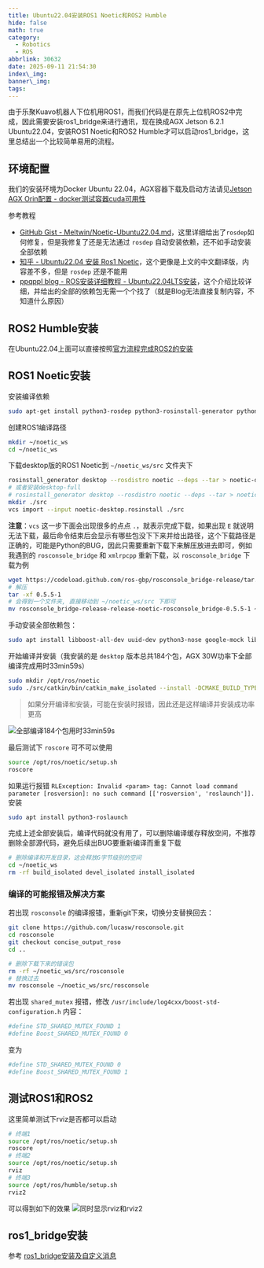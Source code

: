 ```yaml
---
title: Ubuntu22.04安装ROS1 Noetic和ROS2 Humble
hide: false
math: true
category:
  - Robotics
  - ROS
abbrlink: 30632
date: 2025-09-11 21:54:30
index\_img:
banner\_img:
tags:
---
```


由于乐聚Kuavo机器人下位机用ROS1，而我们代码是在原先上位机ROS2中完成，因此需要安装ros1_bridge来进行通讯，现在换成AGX Jetson 6.2.1 Ubuntu22.04，安装ROS1 Noetic和ROS2 Humble才可以启动ros1_bridge，这里总结出一个比较简单易用的流程。

## 环境配置
我们的安装环境为Docker Ubuntu 22.04，AGX容器下载及启动方法请见[Jetson AGX Orin配置 - docker测试容器cuda可用性](/#docker测试容器cuda可用性)

参考教程
- [GitHub Gist - Meltwin/Noetic-Ubuntu22.04.md](https://gist.github.com/Meltwin/fe2c15a5d7e6a8795911907f627255e0)，这里详细给出了`rosdep`如何修复，但是我修复了还是无法通过 `rosdep` 自动安装依赖，还不如手动安装全部依赖
- [知乎 - Ubuntu22.04 安装 Ros1 Noetic](https://zhuanlan.zhihu.com/p/688413327)，这个更像是上文的中文翻译版，内容差不多，但是 `rosdep` 还是不能用
- [ppqppl blog - ROS安装详细教程 - Ubuntu22.04LTS安装](https://www.cnblogs.com/ppqppl/articles/17004159.html)，这个介绍比较详细，并给出的全部的依赖包无需一个个找了（就是Blog无法直接复制内容，不知道什么原因）

## ROS2 Humble安装

在Ubuntu22.04上面可以直接按照[官方流程完成ROS2的安装](http://docs.ros.org/en/humble/Installation/Ubuntu-Install-Debs.html)

## ROS1 Noetic安装
安装编译依赖
```bash
sudo apt-get install python3-rosdep python3-rosinstall-generator python3-vcstools python3-vcstool build-essential
```

创建ROS1编译路径
```bash
mkdir ~/noetic_ws
cd ~/noetic_ws
```

下载desktop版的ROS1 Noetic到 `~/noetic_ws/src` 文件夹下
```bash
rosinstall_generator desktop --rosdistro noetic --deps --tar > noetic-desktop.rosinstall
# 或者安装desktop-full
# rosinstall_generator desktop --rosdistro noetic --deps --tar > noetic-desktop.rosinstall
mkdir ./src
vcs import --input noetic-desktop.rosinstall ./src
```

**注意**：`vcs` 这一步下面会出现很多的点点 `.`，就表示完成下载，如果出现 `E` 就说明无法下载，最后命令结束后会显示有哪些包没下下来并给出路径，这个下载路径是正确的，可能是Python的BUG，因此只需要重新下载下来解压放进去即可，例如我遇到的 `rosconsole_bridge` 和 `xmlrpcpp` 重新下载，以 `rosconsole_bridge` 下载为例
```bash
wget https://codeload.github.com/ros-gbp/rosconsole_bridge-release/tar.gz/refs/tags/release/noetic/rosconsole_bridge/0.5.5-1
# 解压
tar -xf 0.5.5-1
# 会得到一个文件夹, 直接移动到 ~/noetic_ws/src 下即可
mv rosconsole_bridge-release-release-noetic-rosconsole_bridge-0.5.5-1 ~/noetic_ws/src
```

手动安装全部依赖包：
```bash
sudo apt install libboost-all-dev uuid-dev python3-nose google-mock libgtest-dev libbz2-dev libgpgme-dev libssl-dev python3-coverage libboost-program-options-dev python3-psutil python3-opengl python3-pygraphviz python3-pydot qt5-qmake sbcl libapr1-dev libaprutil1-dev libboost-regex-dev liblog4cxx-dev python3-matplotlib libpyside2-dev libshiboken2-dev pyqt5-dev python3-pyqt5 python3-pyqt5.qtsvg python3-pyside2.qtsvg python3-sip-dev shiboken2 lm-sensors graphviz python3-paramiko python3-pycryptodome python3-gnupg python3-defusedxml python3-pyqt5.qtopengl libcurl4-openssl-dev libpoco-dev libogre-1.9-dev libassimp-dev libogre-1.9.0v5 libyaml-cpp-dev libgl1-mesa-dev libglu1-mesa-dev libqt5opengl5 libqt5opengl5-dev libopencv-dev python3-opencv python3-pykdl tango-icon-theme liborocos-kdl-dev libtinyxml-dev libtinyxml2-dev liburdfdom-headers-dev python3-numpy python3-empy libboost-filesystem-dev libboost-thread-dev python3-pygraphviz python3-pygraphviz python3-mock libboost-date-time-dev libboost-system-dev liburdfdom-dev libboost-chrono-dev libboost-dev libqt5core5a libqt5gui5 libqt5widgets5 qtbase5-dev  libconsole-bridge-dev liblz4-dev python3-pyqt5.qtwebkit exfatprogs
```

开始编译并安装（我安装的是 `desktop` 版本总共184个包，AGX 30W功率下全部编译完成用时33min59s）
```bash
sudo mkdir /opt/ros/noetic
sudo ./src/catkin/bin/catkin_make_isolated --install -DCMAKE_BUILD_TYPE=Release --install-space /opt/ros/noetic
```

> 如果分开编译和安装，可能在安装时报错，因此还是这样编译并安装成功率更高

![全部编译184个包用时33min59s](/figures/robotics/ros1_and_ros2/ros1_compile_finished.png)

最后测试下 `roscore` 可不可以使用
```bash
source /opt/ros/noetic/setup.sh
roscore
```

如果运行报错 `RLException: Invalid <param> tag: Cannot load command parameter [rosversion]: no such command [['rosversion', 'roslaunch']]. ` 安装
```bash
sudo apt install python3-roslaunch
```

完成上述全部安装后，编译代码就没有用了，可以删除编译缓存释放空间，不推荐删除全部源代码，避免后续出BUG要重新编译而重复下载
```bash
# 删除编译和开发目录，这会释放G字节级别的空间
cd ~/noetic_ws
rm -rf build_isolated devel_isolated install_isolated
```

### 编译的可能报错及解决方案
若出现 `rosconsole` 的编译报错，重新git下来，切换分支替换回去：
```bash
git clone https://github.com/lucasw/rosconsole.git
cd rosconsole
git checkout concise_output_roso
cd ..

# 删除下载下来的错误包
rm -rf ~/noetic_ws/src/rosconsole
# 替换过去
mv rosconsole ~/noetic_ws/src/rosconsole
```

若出现 `shared_mutex` 报错，修改 `/usr/include/log4cxx/boost-std-configuration.h` 内容：
```bash
#define STD_SHARED_MUTEX_FOUND 1
#define Boost_SHARED_MUTEX_FOUND 0
```
变为
```bash
#define STD_SHARED_MUTEX_FOUND 0
#define Boost_SHARED_MUTEX_FOUND 1
```

## 测试ROS1和ROS2
这里简单测试下rviz是否都可以启动
```bash
# 终端1
source /opt/ros/noetic/setup.sh
roscore
# 终端2
source /opt/ros/noetic/setup.sh
rviz
# 终端3
source /opt/ros/humble/setup.sh
rviz2
```
可以得到如下的效果
![同时显示rviz和rviz2](/figures/robotics/ros1_and_ros2/ros1_and_ros2_show_rviz.png)

## ros1_bridge安装
参考 [ros1_bridge安装及自定义消息](/posts/62745/)

